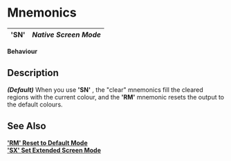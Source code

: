 # Mnemonics

**'SN'** |  **_Native Screen Mode_**  
---|---  
  
**Behaviour**

##  Description

**_(Default)_** When you use **'SN'** , the "clear" mnemonics fill the cleared regions with the current colour, and the **'RM'** mnemonic resets the output to the default colours.

## See Also

**['RM' Reset to Default Mode](rm.md)  
['SX' Set Extended Screen Mode](sx.md)**
